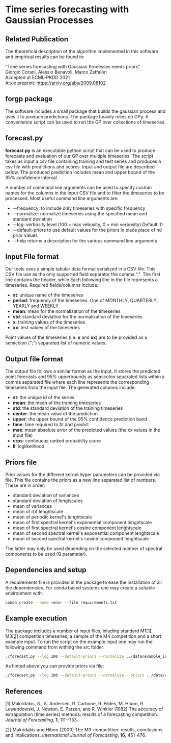# Time series forecasting with Gaussian Processes
## Related Publication
The theoretical description of the algorithm implemented in this software and empirical results can be found in:

“Time series forecasting with Gaussian Processes needs priors"\
Giorgio Corani, Alessio Benavoli, Marco Zaffalon\
Accepted at ECML-PKDD 2021\
Arxix preprint: https://arxiv.org/abs/2009.08102


## forgp package
The software includes a small package that builds the gaussian process and uses it to produce predictions. The package heavily relies on GPy. 
A convenience script can be used to run the GP over collections of timeseries.

## **forecast&#46;py**
__forecast&#46;py__ is an executable python script that can be used to produce forecasts and evaluation of our GP over multiple timeseries. The script takes as input a csv file containing training and test series and produces a csv file with predictions and scores. Input and output file are described below. 
The produced prediction includes mean and upper bound of the 95% confidence interval.

A number of command line arguments can be used to specify custom names for the columns in the input CSV file and to filter the timeseries to be processed. 
Most useful command line arguments are:

 * --frequency: to include only timeseries with specific frequency
 * --normalize: normalize timeseries using the specified mean and standard deviation
 * --log: verbosity level (100 = max vebosity, 0 = min verbosity) Default: 0
 * --default-priors to use default values for the priors in place place of no prior values
 * --help returns a description for the various command line arguments


## Input File format
Our tools uses a simple tabular data format serialized in a CSV file. This CSV file use as the only supported field separator the comma ",". 
The first line contains the header, while Each following line in the file represents a timeseries. Required fields/columns include:

 * __st__: unique name of the timeseries
 * __period__: frequency of the timeseries. One of MONTHLY, QUARTERLY, YEARLY and WEEKLY
 * __mean__: mean for the normalization of the timeseries
 * __std__: standard deviation for the normalization of the timeseries
 * __x__: training values of the timeseries
 * __xx__: test values of the timeseries

Point values of the timeseries (i.e. __x__ and __xx__) are to be provided as a semicolon (";") separated list of numeric values. 

## Output file format
The output file follows a similar format as the input. It stores the predicted point forecasts and 95% upperbounds as semicolon separated lists within a comma separated file where each line represents the corresponding timeseries from the input file.
The generated columns include:

 * __st__: the unique id of the series
 * __mean__: the mean of the training timeseries
 * __std__: the standard deviation of the training timeseries
 * __center__: the mean value of the prediction
 * __upper__: the upper bound of the 95% confidence prediction band 
 * __time__: time required to fit and predict
 * __mae__: mean absolute error of the predicted values (the xx values in the input file)
 * __crps__: continuous ranked probability score
 * __ll__: loglikelihood 

## Priors file
Prior values for the different kernel hyper parameters can be provided via file. This file contains the priors as a new line separated list of numbers. These are in order:
    
 * standard deviation of variances 
 * standard deviation of lengtscales
 * mean of variances
 * mean of rbf lenghtscale 
 * mean of periodic kernel's lenghtscale
 * mean of first spectral kernel's exponential component lenghtscale
 * mean of first spectral kernel's cosine component lenghtscale
 * mean of second spectral kernel's exponential component lenghtscale
 * mean of second spectral kernel's cosine component lenghtscale
 
The latter may only be used depending on the selected number of spectral components to be used (Q parameter).

## Dependencies and setup
A requirements file is provided in the package to ease the installation of all the dependencies. For conda based systems one may create a suitable environment with:

```sh 
conda create --name <env> --file requirements.txt
```

## Example execution
The package includes a number of input files, inluding standard M1[[1]](#1), M3[[2]](#2) competition timeseries, a sample of the M4 competition and a short example input.
To run the script on the example input one may run the following command from withing the src folder:

```sh
./forecast.py --log 100 --default-priors --normalize ../data/example_input example_output
```

As hinted above you can provide priors via file:

```sh
./forecast.py --log 100 --default-priors --normalize --priors ../data/example_priors ../data/example_input example_output
```

## References
<a id="1">[1]</a> 
Makridakis, S., A. Andersen, R. Carbone, R. Fildes, M. Hibon, R. Lewandowski, J. Newton, E. Parzen, and R. Winkler (1982) The accuracy of extrapolation (time series) methods: results of a forecasting competition. *Journal of Forecasting*, **1**, 111--153.

<a id="2">[2]</a> 
Makridakis and Hibon (2000) The M3-competition: results, conclusions and implications. *International Journal of Forecasting*, **16**, 451-476.
